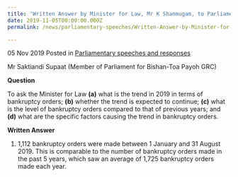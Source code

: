 ```yaml
---
title: 'Written Answer by Minister for Law, Mr K Shanmugam, to Parliamentary Question on Bankruptcy Orders'
date: 2019-11-05T00:00:00.000Z
permalink: /news/parliamentary-speeches/Written-Answer-by-Minister-for-Law-Mr-K-Shanumgam-to-Parliamentary-Question-on-Bankruptcy-Orders

---
```

 
05 Nov 2019 Posted in [Parliamentary speeches and responses](/news/parliamentary-speeches)

Mr Saktiandi Supaat (Member of Parliament for Bishan-Toa Payoh GRC) 

**Question**

To ask the Minister for Law **(a)** what is the trend in 2019 in terms of bankruptcy orders; **(b)** whether the trend is expected to continue; **(c)** what is the level of bankruptcy orders compared to that of previous years; and **(d)** what are the specific factors causing the trend in bankruptcy orders. 

**Written Answer**

1.	1,112 bankruptcy orders were made between 1 January and 31 August 2019. This is comparable to the number of bankruptcy orders made in the past 5 years, which saw an average of 1,725 bankruptcy orders made each year. 
